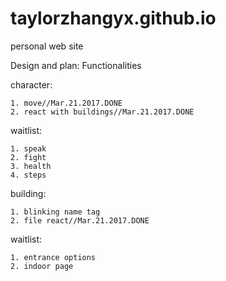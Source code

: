 # taylorzhangyx.github.io
personal web site

Design and plan: Functionalities

character:

	1. move//Mar.21.2017.DONE
	2. react with buildings//Mar.21.2017.DONE
  
waitlist:

	1. speak
	2. fight
	3. health
	4. steps

building:

	1. blinking name tag
	2. file react//Mar.21.2017.DONE

waitlist:

	1. entrance options
	2. indoor page


